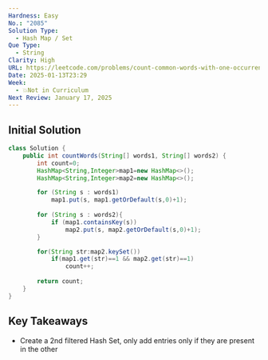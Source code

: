 ```yaml
---
Hardness: Easy
No.: "2085"
Solution Type:
  - Hash Map / Set
Que Type:
  - String
Clarity: High
URL: https://leetcode.com/problems/count-common-words-with-one-occurrence/description/
Date: 2025-01-13T23:29
Week:
  - 💥Not in Curriculum
Next Review: January 17, 2025
---
```


## Initial Solution

```Java
class Solution {
    public int countWords(String[] words1, String[] words2) {
        int count=0;
        HashMap<String,Integer>map1=new HashMap<>();
        HashMap<String,Integer>map2=new HashMap<>();

        for (String s : words1)
            map1.put(s, map1.getOrDefault(s,0)+1);
        
        for (String s : words2){
            if (map1.containsKey(s))    
                map2.put(s, map2.getOrDefault(s,0)+1);
        }

        for(String str:map2.keySet())
            if(map1.get(str)==1 && map2.get(str)==1)
                count++;
            
        return count;
    }
}
```

## Key Takeaways

- Create a 2nd filtered Hash Set, only add entries only if they are present in the other